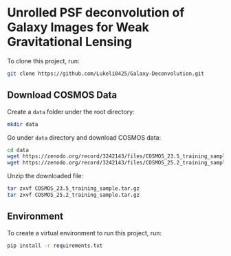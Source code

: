 # Unrolled PSF deconvolution of Galaxy Images for Weak Gravitational Lensing

To clone this project, run:
```zsh
git clone https://github.com/Lukeli0425/Galaxy-Deconvolution.git
```

## Download COSMOS Data

Create a `data` folder under the root directory:
```zsh
mkdir data
```

Go under `data` directory and download COSMOS data:
```zsh
cd data
wget https://zenodo.org/record/3242143/files/COSMOS_23.5_training_sample.tar.gz
wget https://zenodo.org/record/3242143/files/COSMOS_25.2_training_sample.tar.gz
```

Unzip the downloaded file:
```zsh
tar zxvf COSMOS_23.5_training_sample.tar.gz
tar zxvf COSMOS_25.2_training_sample.tar.gz
```

## Environment

To create a virtual environment to run this project, run:
```zsh
pip install -r requirements.txt
```


